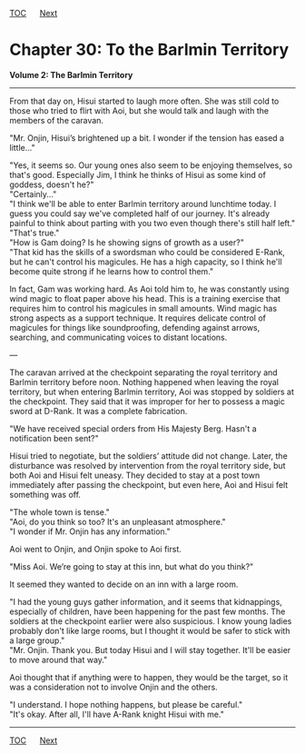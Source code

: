 [TOC](../readme.md)&nbsp;&nbsp;&nbsp;&nbsp;&nbsp;&nbsp;[Next](section_0002.md)



# Chapter 30: To the Barlmin Territory

**Volume 2: The Barlmin Territory**  

------------------------------------------------------------------------

  
From that day on, Hisui started to laugh more often. She was still cold
to those who tried to flirt with Aoi, but she would talk and laugh with
the members of the caravan.  
  
"Mr. Onjin, Hisui’s brightened up a bit. I wonder if the tension has
eased a little..."  
  
"Yes, it seems so. Our young ones also seem to be enjoying themselves,
so that's good. Especially Jim, I think he thinks of Hisui as some kind
of goddess, doesn't he?"  
"Certainly..."  
"I think we'll be able to enter Barlmin territory around lunchtime
today. I guess you could say we've completed half of our journey. It's
already painful to think about parting with you two even though there's
still half left."  
"That's true."  
"How is Gam doing? Is he showing signs of growth as a user?"  
"That kid has the skills of a swordsman who could be considered E-Rank,
but he can't control his magicules. He has a high capacity, so I think
he'll become quite strong if he learns how to control them."  
  
In fact, Gam was working hard. As Aoi told him to, he was constantly
using wind magic to float paper above his head. This is a training
exercise that requires him to control his magicules in small amounts.
Wind magic has strong aspects as a support technique. It requires
delicate control of magicules for things like soundproofing, defending
against arrows, searching, and communicating voices to distant
locations.  
  
—  
  
The caravan arrived at the checkpoint separating the royal territory and
Barlmin territory before noon. Nothing happened when leaving the royal
territory, but when entering Barlmin territory, Aoi was stopped by
soldiers at the checkpoint. They said that it was improper for her to
possess a magic sword at D-Rank. It was a complete fabrication.  
  
"We have received special orders from His Majesty Berg. Hasn't a
notification been sent?"  
  
Hisui tried to negotiate, but the soldiers’ attitude did not change.
Later, the disturbance was resolved by intervention from the royal
territory side, but both Aoi and Hisui felt uneasy. They decided to stay
at a post town immediately after passing the checkpoint, but even here,
Aoi and Hisui felt something was off.  
  
"The whole town is tense."  
"Aoi, do you think so too? It's an unpleasant atmosphere."  
"I wonder if Mr. Onjin has any information."  
  
Aoi went to Onjin, and Onjin spoke to Aoi first.  
  
"Miss Aoi. We’re going to stay at this inn, but what do you think?"  
  
It seemed they wanted to decide on an inn with a large room.  
  
"I had the young guys gather information, and it seems that kidnappings,
especially of children, have been happening for the past few months. The
soldiers at the checkpoint earlier were also suspicious. I know young
ladies probably don't like large rooms, but I thought it would be safer
to stick with a large group."  
"Mr. Onjin. Thank you. But today Hisui and I will stay together. It'll
be easier to move around that way."  
  
Aoi thought that if anything were to happen, they would be the target,
so it was a consideration not to involve Onjin and the others.  
  
"I understand. I hope nothing happens, but please be careful."  
"It's okay. After all, I'll have A-Rank knight Hisui with me."  
  
  


---
[TOC](../readme.md)&nbsp;&nbsp;&nbsp;&nbsp;&nbsp;&nbsp;[Next](section_0002.md)

